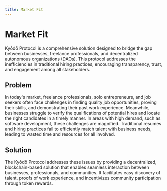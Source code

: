 ```yaml
---
title: Market Fit
---
```


# Market Fit

Kyōdō Protocol is a comprehensive solution designed to bridge the gap between businesses, freelance professionals, and decentralized autonomous organizations (DAOs). This protocol addresses the inefficiencies in traditional hiring practices, encouraging transparency, trust, and engagement among all stakeholders.

## Problem
In today's market, freelance professionals, solo entrepreneurs, and job seekers often face challenges in finding quality job opportunities, proving their skills, and demonstrating their past work experience. Meanwhile, businesses struggle to verify the qualifications of potential hires and locate the right candidates in a timely manner.
In areas with high demand, such as software development, these challenges are magnified. Traditional resumes and hiring practices fail to efficiently match talent with business needs, leading to wasted time and resources for all involved.

## Solution
The Kyōdō Protocol addresses these issues by providing a decentralized, blockchain-based solution that enables seamless interaction between businesses, professionals, and communities. It facilitates easy discovery of talent, proofs of work experience, and incentivizes community participation through token rewards.
